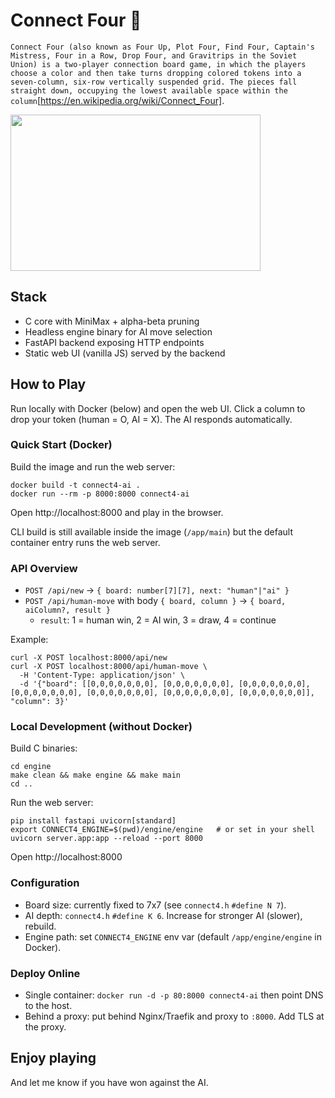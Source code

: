 # Connect Four :robot:

`Connect Four (also known as Four Up, Plot Four, Find Four, Captain's Mistress, Four in a Row, Drop Four, and Gravitrips in the Soviet Union) is a two-player connection board game, in which the players choose a color and then take turns dropping colored tokens into a seven-column, six-row vertically suspended grid. The pieces fall straight down, occupying the lowest available space within the column`[https://en.wikipedia.org/wiki/Connect_Four].

<img src="https://upload.wikimedia.org/wikipedia/commons/a/ad/Connect_Four.gif" width="400" height="250" />


## Stack
- C core with MiniMax + alpha-beta pruning
- Headless engine binary for AI move selection
- FastAPI backend exposing HTTP endpoints
- Static web UI (vanilla JS) served by the backend

## How to Play
Run locally with Docker (below) and open the web UI. Click a column to drop your token (human = O, AI = X). The AI responds automatically.

### Quick Start (Docker)

Build the image and run the web server:

```
docker build -t connect4-ai .
docker run --rm -p 8000:8000 connect4-ai
```

Open http://localhost:8000 and play in the browser.

CLI build is still available inside the image (`/app/main`) but the default container entry runs the web server.

### API Overview
- `POST /api/new` → `{ board: number[7][7], next: "human"|"ai" }`
- `POST /api/human-move` with body `{ board, column }` → `{ board, aiColumn?, result }`
  - `result`: 1 = human win, 2 = AI win, 3 = draw, 4 = continue

Example:

```
curl -X POST localhost:8000/api/new
curl -X POST localhost:8000/api/human-move \
  -H 'Content-Type: application/json' \
  -d '{"board": [[0,0,0,0,0,0,0], [0,0,0,0,0,0,0], [0,0,0,0,0,0,0], [0,0,0,0,0,0,0], [0,0,0,0,0,0,0], [0,0,0,0,0,0,0], [0,0,0,0,0,0,0]], "column": 3}'
```

### Local Development (without Docker)

Build C binaries:

```
cd engine
make clean && make engine && make main
cd ..
```

Run the web server:

```
pip install fastapi uvicorn[standard]
export CONNECT4_ENGINE=$(pwd)/engine/engine   # or set in your shell
uvicorn server.app:app --reload --port 8000
```

Open http://localhost:8000

### Configuration
- Board size: currently fixed to 7x7 (see `connect4.h` `#define N 7`).
- AI depth: `connect4.h` `#define K 6`. Increase for stronger AI (slower), rebuild.
- Engine path: set `CONNECT4_ENGINE` env var (default `/app/engine/engine` in Docker).

### Deploy Online
- Single container: `docker run -d -p 80:8000 connect4-ai` then point DNS to the host.
- Behind a proxy: put behind Nginx/Traefik and proxy to `:8000`. Add TLS at the proxy.

## Enjoy playing 
And let me know if you have won against the AI.
